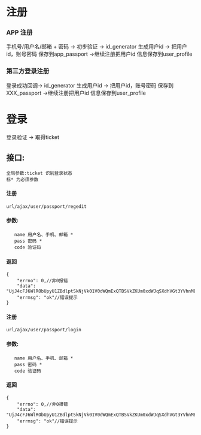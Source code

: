 # 注册 #

### APP 注册 ###
手机号/用户名/邮箱 + 密码 -> 初步验证 -> id_generator 生成用户id
-> 把用户id，账号密码 保存到app_passport ->继续注册把用户id 信息保存到user_profile

### 第三方登录注册 ##
登录成功回调-> id_generator 生成用户id
-> 把用户id，账号密码 保存到XXX_passport ->继续注册把用户id 信息保存到user_profile

# 登录 #
登录验证 -> 取得ticket 


## 接口: ##
    全局参数:ticket 识别登录状态
    标* 为必须参数

#### 注册 ####
    url/ajax/user/passport/regedit
#### 参数: ####
       name 用户名、手机、邮箱 *
       pass 密码 *
       code 验证码
#### 返回 ####
    {
        "errno": 0,//非0报错
        "data": "UjJ4cFJ6WlRObUpyU1ZBdlptSkNjVk01V0dWQmExQTBSVkZKUm0xdWJqSXdhVGt3YVhnME0yVm5WazFDYkhJd2FERkpUVVJSYTNJcmFFbE1ZbEpSUXpaRlprZFFlV0poWldabmJFRnFla1JwTUZWMFpHYzlQUT09",//ticket
        "errmsg": "ok"//错误提示
    }   


#### 注册 ####
    url/ajax/user/passport/login
#### 参数: ####
       name 用户名、手机、邮箱 *
       pass 密码 *
       code 验证码
#### 返回 ####
    {
        "errno": 0,//非0报错
        "data": "UjJ4cFJ6WlRObUpyU1ZBdlptSkNjVk01V0dWQmExQTBSVkZKUm0xdWJqSXdhVGt3YVhnME0yVm5WazFDYkhJd2FERkpUVVJSYTNJcmFFbE1ZbEpSUXpaRlprZFFlV0poWldabmJFRnFla1JwTUZWMFpHYzlQUT09",//ticket
        "errmsg": "ok"//错误提示
    }